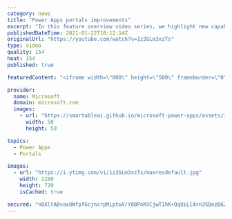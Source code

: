 ```yaml
---
category: news
title: "Power Apps portals improvements"
excerpt: "In this feature overview video series, we highlight new capabilities included in the latest update to Microsoft Power Apps.  Power Apps portals improvements bring new capabilities for makers and developers by providing a new identity management configuration experience with enhanced functionality to"
publishedDateTime: 2021-01-22T18:12:14Z
originalUrl: "https://youtube.com/watch?v=1z2GLm3xzTs"
type: video
quality: 154
heat: 154
published: true

featuredContent: "<iframe width=\"800\" height=\"500\" frameborder=\"0\" src=\"https://www.youtube.com/embed/1z2GLm3xzTs\" allow=\"accelerometer; autoplay; encrypted-media; gyroscope; picture-in-picture\" allowfullscreen></iframe>"

provider:
  name: Microsoft
  domain: microsoft.com
  images:
    - url: "https://smartableai.github.io/microsoft-power-apps/assets/images/organizations/microsoft.com-50x50.jpg"
      width: 50
      height: 50

topics:
  - Power Apps
  - Portals

images:
  - url: "https://i.ytimg.com/vi/1z2GLm3xzTs/maxresdefault.jpg"
    width: 1280
    height: 720
    isCached: true

secured: "n0XltABvaxUWfpfGcjncrpMiptwV/Y8BPnKVCjwTIhK+QqUiLC4rn3SQezB6ZfDa/AaJt043PUwZQA6bZmeemfx0kIBsdTdR8NugmGAQ3foW8RPZZt9BJG7Bd0aULkMG2e6tF4my3O7pOpvRRkIy2rrsDhe+7K9GfxKpn4z6hd20WEU9Xeqf3GAgDYrMcJ1XEkaqCgzUcmCKWW4uqYDkiBmChNoeSWKmRfW9hCquAdW+Ny7kzMjdUSUjPgZ0fc8xo/aIryVkeRZ9K7UGdVSM480WjRPUA+1UqZeLwL7szY7ErbcvTfIE24GImXlZFwEG407IUUsYFWDrNSY8N7LTzdJTZadIsmU5BP+N1hZwi4y8tqTHEyl7OysJ62sQasu+nFQVZjNqra/bkomdUFJeNngk10TsrHsuSJCZ26sfWwZ3wAzqr3q2OxVv1mRJloE+;nxW+Pa58GHfvz84rX5MQkQ=="
---
```


